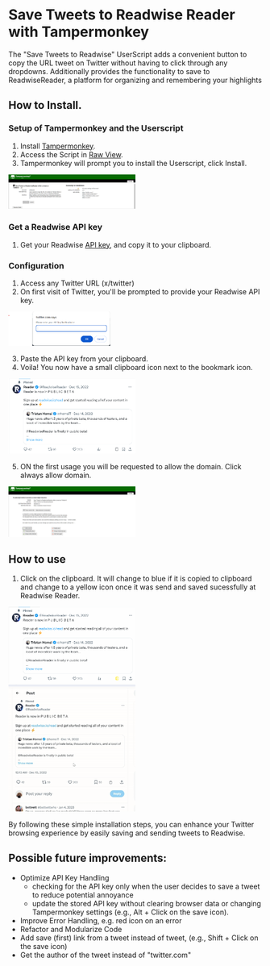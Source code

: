 # Save Tweets to Readwise Reader with Tampermonkey
The "Save Tweets to Readwise" UserScript adds a convenient button to copy the URL tweet on Twitter without having to click through any dropdowns. Additionally provides the functionality to save to ReadwiseReader, a platform for organizing and remembering your highlights

## How to Install.
### Setup of Tampermonkey and the Userscript
1. Install [Tampermonkey](https://tampermonkey.net/).
2. Access the Script in [Raw View](https://github.com/floriankilian/SaveToReadwiseReaderOnTwitter/raw/main/SaveToReadwiseReaderFromTwitter.user.js).
3. Tampermonkey will prompt you to install the Userscript, click Install.

<img src="readme/tampermonkey-install-userscript.png" alt="Install Userscript on Tampermonkey" width="50%">

### Get a Readwise API key
1. Get your Readwise [API key](https://readwise.io/access_token), and copy it to your clipboard. 

### Configuration
1. Access any Twitter URL (x/twitter)
2. On first visit of Twitter, you'll be prompted to provide your Readwise API key.

<img src="readme/APIKey-Request.png" alt="Provide your API Key" width="40%">

3. Paste the API key from your clipboard.
4. Voila! You now have a small clipboard icon next to the bookmark icon.

<img src="readme/tweet.png" alt="How it will be displayed" width="50%">

5. ON the first usage you will be requested to allow the domain. Click always allow domain.

<img src="readme/tweet-fristtime.png" alt="Always allow domain" width="50%">

## How to use
1. Click on the clipboard. It will change to blue if it is copied to clipboard and change to a yellow icon once it was send and saved sucessfully at Readwise Reader.

<img src="readme/tweet-saved.png" alt="Saved tweet" width="50%">

<img src="readme/HowToUse.gif" alt="How to use" width="50%">


By following these simple installation steps, you can enhance your Twitter browsing experience by easily saving and sending tweets to Readwise.


## Possible future improvements:
- Optimize API Key Handling
    - checking for the API key only when the user decides to save a tweet to reduce potential annoyance
    - update the stored API key without clearing browser data or changing Tampermonkey settings (e.g., Alt + Click on the save icon).
- Improve Error Handling, e.g. red icon on an error
- Refactor and Modularize Code
- Add save (first) link from a tweet instead of tweet, (e.g., Shift + Click on the save icon)
- Get the author of the tweet instead of "twitter.com"